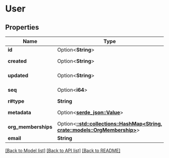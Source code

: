 # User

## Properties

Name | Type | Description | Notes
------------ | ------------- | ------------- | -------------
**id** | Option<**String**> |  | [optional]
**created** | Option<**String**> |  | [optional][readonly]
**updated** | Option<**String**> |  | [optional][readonly]
**seq** | Option<**i64**> |  | [optional][readonly]
**r#type** | **String** |  | 
**metadata** | Option<[**serde_json::Value**](.md)> | Arbitrary metadata. | [optional]
**org_memberships** | Option<[**::std::collections::HashMap<String, crate::models::OrgMembership>**](OrgMembership.md)> |  | [optional]
**email** | **String** |  | 

[[Back to Model list]](../README.md#documentation-for-models) [[Back to API list]](../README.md#documentation-for-api-endpoints) [[Back to README]](../README.md)


